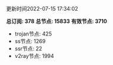 更新时间2022-07-15 17:34:02

**总订阅: 378**
**总节点: 15833**
**有效节点: 3710**
- trojan节点: 425
- ss节点: 1269
- ssr节点: 22
- v2ray节点: 1994
